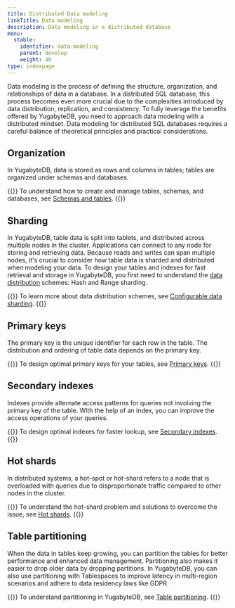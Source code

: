 ```yaml
---
title: Distributed Data modeling
linkTitle: Data modeling
description: Data modeling in a distributed database
menu:
  stable:
    identifier: data-modeling
    parent: develop
    weight: 40
type: indexpage
---
```


Data modeling is the process of defining the structure, organization, and relationships of data in a database. In a distributed SQL database, this process becomes even more crucial due to the complexities introduced by data distribution, replication, and consistency. To fully leverage the benefits offered by YugabyteDB, you need to approach data modeling with a distributed mindset. Data modeling for distributed SQL databases requires a careful balance of theoretical principles and practical considerations.

## Organization

In YugabyteDB, data is stored as rows and columns in tables; tables are organized under schemas and databases.

{{<lead link="../../explore/ysql-language-features/databases-schemas-tables">}}
To understand how to create and manage tables, schemas, and databases, see [Schemas and tables](../../explore/ysql-language-features/databases-schemas-tables).
{{</lead>}}

## Sharding

In YugabyteDB, table data is split into tablets, and distributed across multiple nodes in the cluster. Applications can connect to any node for storing and retrieving data. Because reads and writes can span multiple nodes, it's crucial to consider how table data is sharded and distributed when modeling your data. To design your tables and indexes for fast retrieval and storage in YugabyteDB, you first need to understand the [data distribution](../../explore/going-beyond-sql/data-sharding) schemes: Hash and Range sharding.

{{<lead link="../../explore/going-beyond-sql/data-sharding">}}
To learn more about data distribution schemes, see [Configurable data sharding](../../explore/going-beyond-sql/data-sharding).
{{</lead>}}

## Primary keys

The primary key is the unique identifier for each row in the table. The distribution and ordering of table data depends on the primary key.

{{<lead link="./primary-keys-ysql">}}
To design optimal primary keys for your tables, see [Primary keys](./primary-keys-ysql).
{{</lead>}}

## Secondary indexes

Indexes provide alternate access patterns for queries not involving the primary key of the table. With the help of an index, you can improve the access operations of your queries.

{{<lead link="./secondary-indexes-ysql">}}
To design optimal indexes for faster lookup, see [Secondary indexes](./secondary-indexes-ysql).
{{</lead>}}

## Hot shards

In distributed systems, a hot-spot or hot-shard refers to a node that is overloaded with queries due to disproportionate traffic compared to other nodes in the cluster.

{{<lead link="./hot-shards-ysql">}}
To understand the hot-shard problem and solutions to overcome the issue, see [Hot shards](./hot-shards-ysql).
{{</lead>}}

## Table partitioning

When the data in tables keep growing, you can partition the tables for better performance and enhanced data management. Partitioning also makes it easier to drop older data by dropping partitions. In YugabyteDB, you can also use partitioning with Tablespaces to improve latency in multi-region scenarios and adhere to data residency laws like GDPR.

{{<lead link="./partitioning">}}
To understand partitioning in YugabyteDB, see [Table partitioning](./partitioning).
{{</lead>}}
